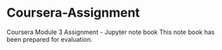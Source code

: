 # Coursera-Assignment
Coursera Module 3 Assignment - Jupyter note book
This note book has been prepared for evaluation.
